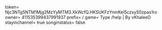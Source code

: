 token= Njc3NTg5NTM1Mjg2MzYyMTM3.XkWcfQ.HKSUKFzYnmKeI5czsyS0zpas1ro
owner= 411535399437991937
prefix= /
game= Type /help | By vKhaleeD
stayinchannel= true
songinstatus= false

